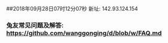 ##2018年09月28日07时12分07秒 新址: 142.93.124.154
### 兔友常见问题及解答: https://github.com/wanggonging/d/blob/w/FAQ.md
